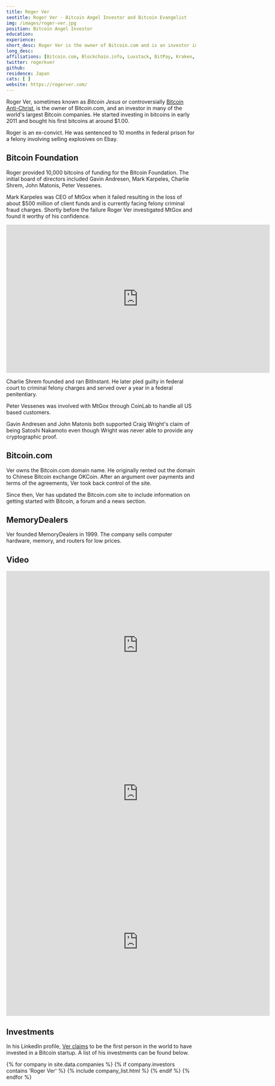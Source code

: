 ```yaml
---
title: Roger Ver
seotitle: Roger Ver - Bitcoin Angel Investor and Bitcoin Evangelist
img: /images/roger-ver.jpg
position: Bitcoin Angel Investor
education:
experience:
short_desc: Roger Ver is the owner of Bitcoin.com and is an investor in many of the world's largest Bitcoin companies.
long_desc:
affiliations: [Bitcoin.com, Blockchain.info, Luxstack, BitPay, Kraken, Purse]
twitter: rogerkver
github: 
residence: Japan
cats: [ ]
website: https://rogerver.com/
---
```

Roger Ver, sometimes known as _Bitcoin Jesus_ or controversially [Bitcoin Anti-Christ](https://medium.com/@WhalePanda/roger-ver-from-bitcoin-jesus-to-bitcoin-antichrist-69fc7a17c622), is the owner of Bitcoin.com, and an investor in many of the world's largest Bitcoin companies. He started investing in bitcoins in early 2011 and bought his first bitcoins at around $1.00.

Roger is an ex-convict. He was sentenced to 10 months in federal prison for a felony involving selling explosives on Ebay.

## Bitcoin Foundation

Roger provided 10,000 bitcoins of funding for the Bitcoin Foundation. The initial board of directors included Gavin Andresen, Mark Karpeles, Charlie Shrem, John Matonis, Peter Vessenes.

Mark Karpeles was CEO of MtGox when it failed resulting in the loss of about $500 million of client funds and is currently facing felony criminal fraud charges. Shortly before the failure Roger Ver investigated MtGox and found it worthy of his confidence.

<iframe width="700" height="394" src="https://www.youtube.com/embed/UP1YsMlrfF0" frameborder="0" allowfullscreen></iframe>

Charlie Shrem founded and ran BitInstant. He later pled guilty in federal court to criminal felony charges and served over a year in a federal penitentiary.

Peter Vessenes was involved with MtGox through CoinLab to handle all US based customers.

Gavin Andresen and John Matonis both supported Craig Wright's claim of being Satoshi Nakamoto even though Wright was never able to provide any cryptographic proof.

## Bitcoin.com

Ver owns the Bitcoin.com domain name. He originally rented out the domain to Chinese Bitcoin exchange OKCoin. After an argument over payments and terms of the agreements, Ver took back control of the site. 

Since then, Ver has updated the Bitcoin.com site to include information on getting started with Bitcoin, a forum and a news section. 

## MemoryDealers

Ver founded MemoryDealers in 1999. The company sells computer hardware, memory, and routers for low prices. 

## Video

<iframe width="700" height="394" src="https://www.youtube.com/embed/Zm8wNqjmBwg" frameborder="0" allowfullscreen></iframe>

<iframe width="700" height="394" src="https://www.youtube.com/embed/I5clPxjrEIA" frameborder="0" allowfullscreen></iframe>

<iframe width="700" height="394" src="https://www.youtube.com/embed/-7hZ7y7QxTE" frameborder="0" allowfullscreen></iframe>

## Investments

In his LinkedIn profile, [Ver claims](https://jp.linkedin.com/in/rogerver) to be the first person in the world to have invested in a Bitcoin startup. A list of his investments can be found below. 

{% for company in site.data.companies %}
{% if company.investors contains 'Roger Ver' %}
{% include company_list.html %}
{% endif %}
{% endfor %}